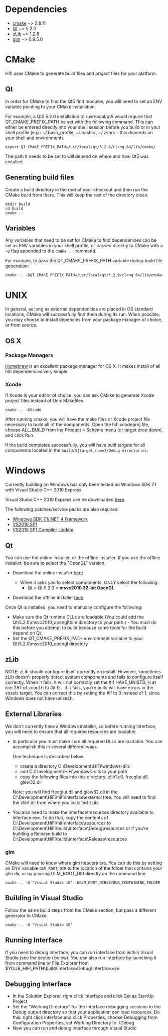Dependencies
===
* [cmake](http://www.cmake.org/cmake/resources/software.html) ~> 2.8.11
* [Qt](http://qt-project.org/downloads) ~> 5.2.0
* [zLib](http://www.zlib.net/) ~> 1.2.8
* [glm](http://glm.g-truc.net/0.9.5/index.html) ~> 0.9.5.0

CMake
=== 
Hifi uses CMake to generate build files and project files for your platform.

Qt
---
In order for CMake to find the Qt5 find modules, you will need to set an ENV variable pointing to your CMake installation.

For example, a Qt5 5.2.0 installation to /usr/local/qt5 would require that QT_CMAKE_PREFIX_PATH be set with the following command. This can either be entered directly into your shell session before you build or in your shell profile (e.g.: ~/.bash_profile, ~/.bashrc, ~/.zshrc - this depends on your shell and environment).

    export QT_CMAKE_PREFIX_PATH=/usr/local/qt/5.2.0/clang_64/lib/cmake/

The path it needs to be set to will depend on where and how Qt5 was installed.

Generating build files
---
Create a build directory in the root of your checkout and then run the CMake build from there. This will keep the rest of the directory clean.

    mkdir build
    cd build
    cmake ..

Variables
---
Any variables that need to be set for CMake to find dependencies can be set as ENV variables in your shell profile, or passed directly to CMake with a `-D` flag appended to the `cmake ..` command.

For example, to pass the QT_CMAKE_PREFIX_PATH variable during build file generation:

    cmake .. -DQT_CMAKE_PREFIX_PATH=/usr/local/qt/5.2.0/clang_64/lib/cmake


UNIX
===

In general, as long as external dependencies are placed in OS standard locations, CMake will successfully find them during its run. When possible, you may choose to install depencies from your package manager of choice, or from source. 

OS X
---

### Package Managers

[Homebrew](http://brew.sh/) is an excellent package manager for OS X. It makes install of all hifi dependencies very simple.

### Xcode

If Xcode is your editor of choice, you can ask CMake to generate Xcode project files instead of Unix Makefiles.

    cmake .. -GXcode

After running cmake, you will have the make files or Xcode project file necessary to build all of the components. Open the hifi.xcodeproj file, choose ALL_BUILD from the Product > Scheme menu (or target drop down), and click Run.

If the build completes successfully, you will have built targets for all components located in the `build/${target_name}/Debug directories`.

Windows
===
Currently building on Windows has only been tested on Windows SDK 7.1 with Visual Studio C++ 2010 Express.

Visual Studio C++ 2010 Express can be downloaded [here](http://www.visualstudio.com/en-us/downloads#d-2010-express).

The following patches/service packs are also required:
* [Windows SDK 7.1/.NET 4 Framework](http://www.microsoft.com/en-us/download/details.aspx?id=8279)
* [VS2010 SP1](http://www.microsoft.com/en-us/download/details.aspx?id=23691)
* [VS2010 SP1 Compiler Update](http://www.microsoft.com/en-us/download/details.aspx?id=4422)

Qt
---
You can use the online installer, or the offline installer. If you use the offline installer, be sure to select the "OpenGL" version.
* Download the online installer [here](http://qt-project.org/downloads)
    * When it asks you to select components, ONLY select the following:
        * Qt > Qt 5.2.0 > **msvc2010 32-bit OpenGL**

* Download the offline installer [here](http://download.qt-project.org/official_releases/qt/5.2/5.2.0/qt-windows-opensource-5.2.0-msvc2010_opengl-x86-offline.exe)

Once Qt is installed, you need to manually configure the following:
* Make sure the Qt runtime DLLs are loadable (You could add the Qt\5.2.0\msvc2010_opengl\bin\ directory to your path.) - You must do this before you attempt to build because some tools for the build depend on Qt.
* Set the QT_CMAKE_PREFIX_PATH environment variable to your Qt\5.2.0\msvc2010_opengl directory

zLib
---
NOTE: zLib should configure itself correctly on install. However, sometimes zLib doesn't properly detect system components and fails to configure itself correctly. When it fails, it will not correctly set the #if HAVE_UNISTD_H at line 287 of zconf.h to #if 0... if it fails, you're build will have errors in the voxels target. You can correct this by setting the #if to 0 instead of 1, since Windows does not have unistd.h.

External Libraries
---
We don't currently have a Windows installer, so before running Interface, you will need to ensure that all required resources are loadable. 

* In particular you must make sure all required DLLs are loadable. You can accomplish this in several different ways. 

    One technique is described below:
    * create a directory C:\Development\HiFi\windows-dlls
    * add C:\Development\HiFi\windows-dlls to your path
    * copy the following files into this directory: zlib1.dll, freeglut.dll, glew32.dll

    Note: you will find freeglut.dll and glew32.dll in the C:\Development\HiFi\hifi\interface\external tree. You will need to find the zlib1.dll from where you installed zLib.

* You also need to make the interface\resources directory available to interface.exe. To do that, copy the contents of C:\Development\HiFi\hifi\interface\resources to C:\Development\HiFi\build\interface\Debug\resources or if you're building a Release build to C:\Development\HiFi\build\interface\Release\resources

### glm

CMake will need to know where glm headers are. You can do this by setting an ENV variable `GLM_ROOT_DIR` to the location of the folder that contains your glm dir, or by passing GLM_ROOT_DIR directly on the command line.

    cmake .. -G "Visual Studio 10" -DGLM_ROOT_DIR=$YOUR_CONTAINING_FOLDER

Building in Visual Studio
---
Follow the same build steps from the CMake section, but pass a different generator to CMake.

    cmake .. -G "Visual Studio 10"

Running Interface
---
If you need to debug Interface, you can run interface from within Visual Studio (see the section below). You can also run Interface by launching it from command line or File Explorer from $YOUR_HIFI_PATH\build\interface\Debug\interface.exe


Debugging Interface
---
* In the Solution Explorer, right click interface and click Set as StartUp Project
* Set the "Working Directory" for the Interface debugging sessions to the Debug output directory so that your application can load resources. Do this: right click interface and click Properties, choose Debugging from Configuration Properties, set Working Directory to .\Debug
* Now you can run and debug interface through Visual Studio